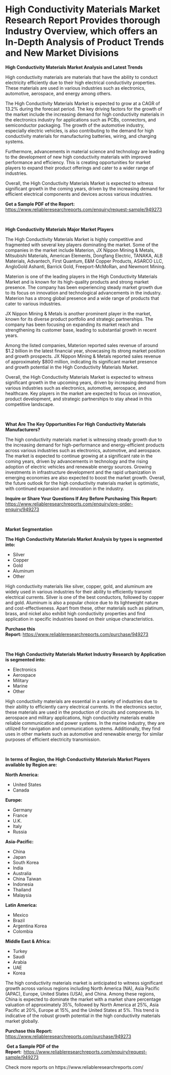 <p><h1>High Conductivity Materials Market Research Report Provides thorough Industry Overview, which offers an In-Depth Analysis of Product Trends and New Market Divisions</h1></p><p><strong>High Conductivity Materials Market Analysis and Latest Trends</strong></p>
<p><p>High conductivity materials are materials that have the ability to conduct electricity efficiently due to their high electrical conductivity properties. These materials are used in various industries such as electronics, automotive, aerospace, and energy among others.</p><p>The High Conductivity Materials Market is expected to grow at a CAGR of 13.2% during the forecast period. The key driving factors for the growth of the market include the increasing demand for high conductivity materials in the electronics industry for applications such as PCBs, connectors, and semiconductor packaging. The growth of the automotive industry, especially electric vehicles, is also contributing to the demand for high conductivity materials for manufacturing batteries, wiring, and charging systems.</p><p>Furthermore, advancements in material science and technology are leading to the development of new high conductivity materials with improved performance and efficiency. This is creating opportunities for market players to expand their product offerings and cater to a wider range of industries.</p><p>Overall, the High Conductivity Materials Market is expected to witness significant growth in the coming years, driven by the increasing demand for efficient electrical components and devices across various industries.</p></p>
<p><strong>Get a Sample PDF of the Report:&nbsp;</strong> <a href="https://www.reliableresearchreports.com/enquiry/request-sample/949273">https://www.reliableresearchreports.com/enquiry/request-sample/949273</a></p>
<p>&nbsp;</p>
<p><strong>High Conductivity Materials Major Market Players</strong></p>
<p><p>The High Conductivity Materials Market is highly competitive and fragmented with several key players dominating the market. Some of the companies in the market include Materion, JX Nippon Mining & Metals, Mitsubishi Materials, American Elements, Dongfang Electric, TANAKA, ALB Materials, Advantech, First Quantum, E&M Copper Products, ASARCO LLC, AngloGold Ashanti, Barrick Gold, Freeport-McMoRan, and Newmont Mining.</p><p>Materion is one of the leading players in the High Conductivity Materials Market and is known for its high-quality products and strong market presence. The company has been experiencing steady market growth due to its focus on innovation and technological advancements in the industry. Materion has a strong global presence and a wide range of products that cater to various industries.</p><p>JX Nippon Mining & Metals is another prominent player in the market, known for its diverse product portfolio and strategic partnerships. The company has been focusing on expanding its market reach and strengthening its customer base, leading to substantial growth in recent years.</p><p>Among the listed companies, Materion reported sales revenue of around $1.2 billion in the latest financial year, showcasing its strong market position and growth prospects. JX Nippon Mining & Metals reported sales revenue of approximately $800 million, indicating its significant market presence and growth potential in the High Conductivity Materials Market.</p><p>Overall, the High Conductivity Materials Market is expected to witness significant growth in the upcoming years, driven by increasing demand from various industries such as electronics, automotive, aerospace, and healthcare. Key players in the market are expected to focus on innovation, product development, and strategic partnerships to stay ahead in this competitive landscape.</p></p>
<p>&nbsp;</p>
<p><strong>What Are The Key Opportunities For High Conductivity Materials Manufacturers?</strong></p>
<p><p>The high conductivity materials market is witnessing steady growth due to the increasing demand for high-performance and energy-efficient products across various industries such as electronics, automotive, and aerospace. The market is expected to continue growing at a significant rate in the coming years, driven by advancements in technology and the rising adoption of electric vehicles and renewable energy sources. Growing investments in infrastructure development and the rapid urbanization in emerging economies are also expected to boost the market growth. Overall, the future outlook for the high conductivity materials market is optimistic, with continued expansion and innovation in the industry.</p></p>
<p><strong>Inquire or Share Your Questions If Any Before Purchasing This Report:</strong> <a href="https://www.reliableresearchreports.com/enquiry/pre-order-enquiry/949273">https://www.reliableresearchreports.com/enquiry/pre-order-enquiry/949273</a></p>
<p>&nbsp;</p>
<p><strong>Market Segmentation</strong></p>
<p><strong>The High Conductivity Materials Market Analysis by types is segmented into:</strong></p>
<p><ul><li>Silver</li><li>Copper</li><li>Gold</li><li>Aluminum</li><li>Other</li></ul></p>
<p><p>High conductivity materials like silver, copper, gold, and aluminum are widely used in various industries for their ability to efficiently transmit electrical currents. Silver is one of the best conductors, followed by copper and gold. Aluminum is also a popular choice due to its lightweight nature and cost-effectiveness. Apart from these, other materials such as platinum, brass, and nickel also exhibit high conductivity properties and find application in specific industries based on their unique characteristics.</p></p>
<p><strong>Purchase this Report:&nbsp;</strong><a href="https://www.reliableresearchreports.com/purchase/949273">https://www.reliableresearchreports.com/purchase/949273</a></p>
<p>&nbsp;</p>
<p><strong>The High Conductivity Materials Market Industry Research by Application is segmented into:</strong></p>
<p><ul><li>Electronics</li><li>Aerospace</li><li>Military</li><li>Marine</li><li>Other</li></ul></p>
<p><p>High conductivity materials are essential in a variety of industries due to their ability to efficiently carry electrical currents. In the electronics sector, these materials are used in the production of circuits and components. In aerospace and military applications, high conductivity materials enable reliable communication and power systems. In the marine industry, they are utilized for navigation and communication systems. Additionally, they find uses in other markets such as automotive and renewable energy for similar purposes of efficient electricity transmission.</p></p>
<p>&nbsp;</p>
<p><strong>In terms of Region, the High Conductivity Materials Market Players available by Region are:</strong></p>
<p>
    <p> <strong> North America: </strong>
        <ul>
            <li>United States</li>
            <li>Canada</li>
        </ul>
        </p> 
    <p> <strong> Europe: </strong>
        <ul>
            <li>Germany</li>
            <li>France</li>
            <li>U.K.</li>
            <li>Italy</li>
            <li>Russia</li>
        </ul>
        </p> 
    <p> <strong> Asia-Pacific: </strong>
        <ul>
            <li>China</li>
            <li>Japan</li>
            <li>South Korea</li>
            <li>India</li>
            <li>Australia</li>
            <li>China Taiwan</li>
            <li>Indonesia</li>
            <li>Thailand</li>
            <li>Malaysia</li>
        </ul>
        </p> 
    <p> <strong> Latin America: </strong>
        <ul>
            <li>Mexico</li>
            <li>Brazil</li>
            <li>Argentina Korea</li>
            <li>Colombia</li>
        </ul>
        </p> 
    <p> <strong> Middle East & Africa: </strong>
        <ul>
            <li>Turkey</li>
            <li>Saudi</li>
            <li>Arabia</li>
            <li>UAE</li>
            <li>Korea</li>
        </ul>
    </p>
    </p>
<p><p>The high conductivity materials market is anticipated to witness significant growth across various regions including North America (NA), Asia Pacific (APAC), Europe, United States (USA), and China. Among these regions, China is expected to dominate the market with a market share percentage valuation of approximately 35%, followed by North America at 25%, Asia Pacific at 20%, Europe at 15%, and the United States at 5%. This trend is indicative of the robust growth potential in the high conductivity materials market globally.</p></p>
<p><strong>Purchase this Report: </strong><a href="https://www.reliableresearchreports.com/purchase/949273">https://www.reliableresearchreports.com/purchase/949273</a></p>
<p>&nbsp;<strong>Get a Sample PDF of the Report:&nbsp;&nbsp;</strong><a href="https://www.reliableresearchreports.com/enquiry/request-sample/949273">https://www.reliableresearchreports.com/enquiry/request-sample/949273</a></p>
<p><strong></strong></p>
<p>Check more reports on https://www.reliableresearchreports.com/</p>